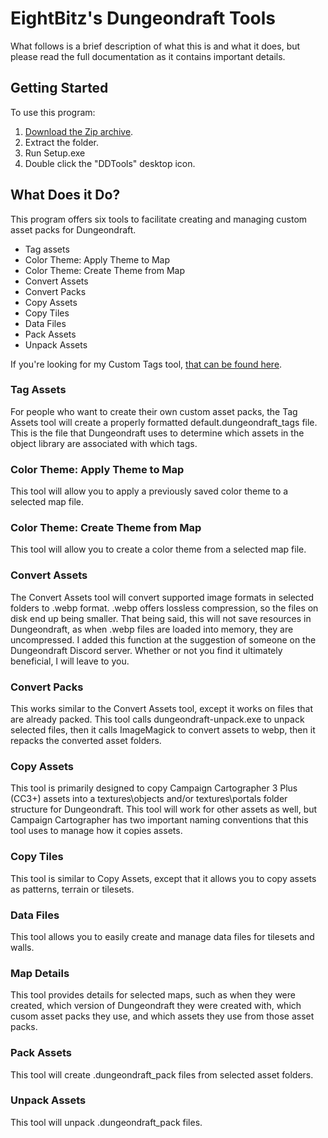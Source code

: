 <h1>EightBitz's Dungeondraft Tools</h1>
<p>What follows is a brief description of what this is and what it does, but please read the full documentation as it contains important details.</p>

<h2>Getting Started</h2>

<p>To use this program:</p>
<ol>
<li><a href="https://github.com/EightBitz/Dungeondraft-Tools/archive/Version-4.0.1.zip">Download the Zip archive</a>.</li>
<li>Extract the folder.</li>
<li>Run Setup.exe</li>
<li>Double click the "DDTools" desktop icon.</li>
</ol>

<h2>What Does it Do?</h2>

This program offers six tools to facilitate creating and managing custom asset packs for Dungeondraft.
<ul>
<li>Tag assets</li>
<li>Color Theme: Apply Theme to Map</li>
<li>Color Theme: Create Theme from Map</li>
<li>Convert Assets</li>
<li>Convert Packs</li>
<li>Copy Assets</li>
<li>Copy Tiles</li>
<li>Data Files</li>
<li>Pack Assets</li>
<li>Unpack Assets</li>
</ul>

<p>If you're looking for my Custom Tags tool, <a href="https://github.com/EightBitz/Dungeondraft-Custom-Tags">that can be found here</a>.</p>

<h3>Tag Assets</h3>

<p>For people who want to create their own custom asset packs, the Tag Assets tool will create a properly formatted default.dungeondraft_tags file. This is the file that Dungeondraft uses to determine which assets in the object library are associated with which tags.</p>

<h3>Color Theme: Apply Theme to Map</h3>
    
<p>This tool will allow you to apply a previously saved color theme to a selected map file.</p>
    
<h3>Color Theme: Create Theme from Map</h3>
    
<p>This tool will allow you to create a color theme from a selected map file.</p>

<h3>Convert Assets</h3>

<p>The Convert Assets tool will convert supported image formats in selected folders to .webp format. .webp offers lossless compression, so the files on disk end up being smaller. That being said, this will not save resources in Dungeondraft, as when .webp files are loaded into memory, they are uncompressed. I added this function at the suggestion of someone on the Dungeondraft Discord server. Whether or not you find it ultimately beneficial, I will leave to you.</p>

<h3>Convert Packs</h3>

<p>This works similar to the Convert Assets tool, except it works on files that are already packed. This tool calls dungeondraft-unpack.exe to unpack selected files, then it calls ImageMagick to convert assets to webp, then it repacks the converted asset folders.</p>

<h3>Copy Assets</h3>

<p>This tool is primarily designed to copy Campaign Cartographer 3 Plus (CC3+) assets into a textures\objects and/or textures\portals folder structure for Dungeondraft. This tool will work for other assets as well, but Campaign Cartographer has two important naming conventions that this tool uses to manage how it copies assets.</p>

<h3>Copy Tiles</h3>

<p>This tool is similar to Copy Assets, except that it allows you to copy assets as patterns, terrain or tilesets.</p>

<h3>Data Files</h3>

<p>This tool allows you to easily create and manage data files for tilesets and walls.</p>

<h3>Map Details</h3>

<p>This tool provides details for selected maps, such as when they were created, which version of Dungeondraft they were created with, which cusom asset packs they use, and which assets they use from those asset packs.</p>

<h3>Pack Assets</h3>

<p>This tool will create .dungeondraft_pack files from selected asset folders.</p>

<h3>Unpack Assets</h3>

<p>This tool will unpack .dungeondraft_pack files.</p>
